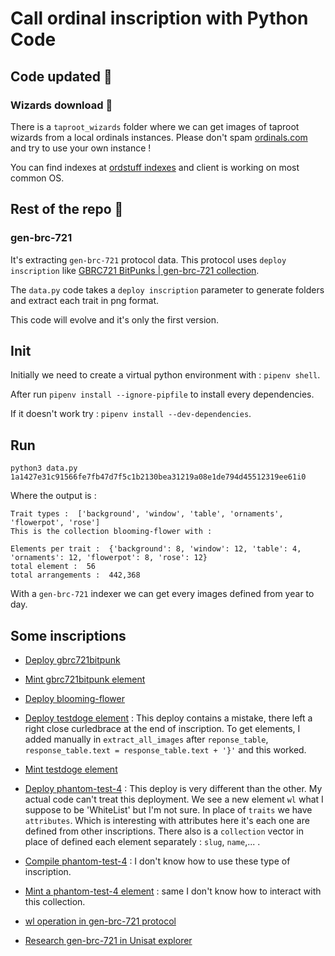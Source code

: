 # Call ordinal inscription with Python Code

## Code updated 🚀
### Wizards download 🧙

There is a `taproot_wizards` folder where we can get images of taproot wizards from a local ordinals instances. Please don't spam [ordinals.com](https://ordinals.com) and try to use your own instance !

You can find indexes at [ordstuff indexes](https://ordstuff.info/Downloads/indexes/) and client is working on most common OS.



## Rest of the repo 📂
### gen-brc-721

It's extracting `gen-brc-721` protocol data. This protocol uses `deploy inscription` like  [GBRC721 BitPunks | gen-brc-721 collection](https://ordinals.link/content/c3915284759eaba761f6e5acf64b50e1089fe62448b595f61a40407d71bfb85ei0).

The `data.py` code takes a `deploy inscription` parameter to generate folders and extract each trait in png format.

This code will evolve and it's only the first version.

## Init

Initially we need to create a virtual python environment with : `pipenv shell`.

After run `pipenv install --ignore-pipfile` to install every dependencies.

If it doesn't work try : `pipenv install --dev-dependencies`.

## Run

`python3 data.py 1a1427e31c91566fe7fb47d7f5c1b2130bea31219a08e1de794d45512319ee61i0`


Where the output is : 
```
Trait types :  ['background', 'window', 'table', 'ornaments', 'flowerpot', 'rose']
This is the collection blooming-flower with : 

Elements per trait :  {'background': 8, 'window': 12, 'table': 4, 'ornaments': 12, 'flowerpot': 8, 'rose': 12}
total element :  56
total arrangements :  442,368
```

With a `gen-brc-721` indexer we can get every images defined from year to day.


## Some inscriptions

- [Deploy gbrc721bitpunk](https://ordinals.link/content/c3915284759eaba761f6e5acf64b50e1089fe62448b595f61a40407d71bfb85ei0)
- [Mint gbrc721bitpunk element](https://ordinals.link/content/3daa69f249fdcbae751183df0367d94530b259fb15666859cf60e7caf902ace4i0)

- [Deploy blooming-flower](https://ordinals.link/content/1a1427e31c91566fe7fb47d7f5c1b2130bea31219a08e1de794d45512319ee61i0)

- [Deploy testdoge element](https://ordinals.com/content/fc0a648126364b17e4940964d81d170fb8da3047911690d309880c03855f0c7di0) : This deploy contains a mistake, there left a right close curledbrace at the end of inscription.
To get elements, I added manually in `extract_all_images` after `reponse_table`, `response_table.text = response_table.text + '}'` and this worked.
- [Mint testdoge element](https://ordinals.link/content/81ddb9ee2d836068ebf371a511b822f8799527dedd198155a11844d84f3f502fi0)

- [Deploy phantom-test-4](https://ordinals.com/content/70880ccedc33d746af608c14b1b4db3c4926589b0236b12f8b1b4540e9e3c6f1i0) : This deploy is very different than the other. My actual code can't treat this deployment.
We see a new element `wl` what I suppose to be 'WhiteList' but I'm not sure.
In place of `traits` we have `attributes`. Which is interesting with attributes here it's each one are defined from other inscriptions.
There also is a `collection` vector in place of defined each element separately : `slug`, `name`,... . 
- [Compile phantom-test-4](https://ordinals.link/content/d82cbd9b59aa70c3f311302816536661d1c9923753e18ae92e0e70256f23d031i0) : I don't know how to use these type of inscription.
- [Mint a phantom-test-4 element](https://ordinals.link/content/9550284a8d5244084581d62ce4642868622d6c4b39217b1d67a3e10484aac8fei0) : same I don't know how to interact with this collection.

- [wl operation in gen-brc-721 protocol](https://ordinals.link/content/f2c26b91c3e0a3052a0a1f1c959ca56fb0af083bc6973ba3e8383477a0941e88i0)

- [Research gen-brc-721 in Unisat explorer](https://unisat.io/search?q=c3915284759eaba761f6e5acf64b50e1089fe62448b595f61a40407d71bfb85ei0&type=text&p=1)




